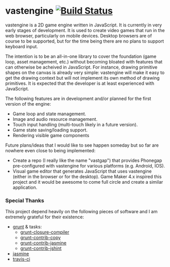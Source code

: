 vastengine [![Build Status](https://travis-ci.org/Cynicollision/vastengine.svg?branch=master)](https://travis-ci.org/Cynicollision/vastengine)
==========

vastengine is a 2D game engine written in JavaScript. It is currently in very early stages of development. It is used to create video games that run in the web browser, particularly on mobile devices. Desktop browsers are of course to be supported, but for the time being there are no plans to support keyboard input. 

The intention is to be an all-in-one library to cover the foundation (game loop, asset management, etc.) without becoming bloated with features that can otherwise be acheived in JavaScript. For instance, drawing primitive shapes on the canvas is already very simple: vastengine will make it easy to get the drawing context but will not implement its own method of drawing primitives. It is expected that the developer is at least experienced with JavaScript.

The following features are in development and/or planned for the first version of the engine:
* Game loop and state management.
* Image and audio resource management.
* Touch input handling (multi-touch likely in a future version).
* Game state saving/loading support.
* Rendering visible game components

Future plans/ideas that I would like to see happen someday but so far are nowhere even close to being implemented:
* Create a repo (I really like the name "vastgap") that provides Phonegap pre-configured with vastengine for various platforms (e.g. Android, IOS). 
* Visual game editor that generates JavaScript that uses vastengine (either in the browser or for the desktop). Game Maker 4.x inspired this project and it would be awesome to come full circle and create a similar application.

### Special Thanks
This project depend heavily on the following pieces of software and I am extremely grateful for their existence:
* [grunt](https://github.com/gruntjs/grunt) & tasks:
    * [grunt-closure-compiler](https://github.com/gmarty/grunt-closure-compiler)
    * [grunt-contrib-copy](https://github.com/gruntjs/grunt-contrib-copy)
    * [grunt-contrib-jasmine](https://github.com/gruntjs/grunt-contrib-jasmine)
    * [grunt-contrib-jshint](https://github.com/gruntjs/grunt-contrib-jshint)
* [jasmine](https://github.com/pivotal/jasmine)
* [travis-ci](https://travis-ci.org)
